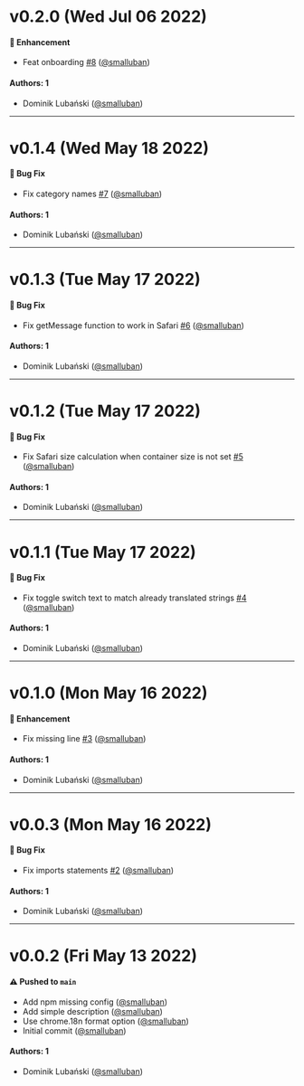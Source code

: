 # v0.2.0 (Wed Jul 06 2022)

#### 🚀 Enhancement

- Feat onboarding [#8](https://github.com/ghostery/ghostery-ui/pull/8) ([@smalluban](https://github.com/smalluban))

#### Authors: 1

- Dominik Lubański ([@smalluban](https://github.com/smalluban))

---

# v0.1.4 (Wed May 18 2022)

#### 🐛 Bug Fix

- Fix category names [#7](https://github.com/ghostery/ghostery-ui/pull/7) ([@smalluban](https://github.com/smalluban))

#### Authors: 1

- Dominik Lubański ([@smalluban](https://github.com/smalluban))

---

# v0.1.3 (Tue May 17 2022)

#### 🐛 Bug Fix

- Fix getMessage function to work in Safari [#6](https://github.com/ghostery/ghostery-ui/pull/6) ([@smalluban](https://github.com/smalluban))

#### Authors: 1

- Dominik Lubański ([@smalluban](https://github.com/smalluban))

---

# v0.1.2 (Tue May 17 2022)

#### 🐛 Bug Fix

- Fix Safari size calculation when container size is not set [#5](https://github.com/ghostery/ghostery-ui/pull/5) ([@smalluban](https://github.com/smalluban))

#### Authors: 1

- Dominik Lubański ([@smalluban](https://github.com/smalluban))

---

# v0.1.1 (Tue May 17 2022)

#### 🐛 Bug Fix

- Fix toggle switch text to match already translated strings [#4](https://github.com/ghostery/ghostery-ui/pull/4) ([@smalluban](https://github.com/smalluban))

#### Authors: 1

- Dominik Lubański ([@smalluban](https://github.com/smalluban))

---

# v0.1.0 (Mon May 16 2022)

#### 🚀 Enhancement

- Fix missing line [#3](https://github.com/ghostery/ghostery-ui/pull/3) ([@smalluban](https://github.com/smalluban))

#### Authors: 1

- Dominik Lubański ([@smalluban](https://github.com/smalluban))

---

# v0.0.3 (Mon May 16 2022)

#### 🐛 Bug Fix

- Fix imports statements [#2](https://github.com/ghostery/ghostery-ui/pull/2) ([@smalluban](https://github.com/smalluban))

#### Authors: 1

- Dominik Lubański ([@smalluban](https://github.com/smalluban))

---

# v0.0.2 (Fri May 13 2022)

#### ⚠️ Pushed to `main`

- Add npm missing config ([@smalluban](https://github.com/smalluban))
- Add simple description ([@smalluban](https://github.com/smalluban))
- Use chrome.18n format option ([@smalluban](https://github.com/smalluban))
- Initial commit ([@smalluban](https://github.com/smalluban))

#### Authors: 1

- Dominik Lubański ([@smalluban](https://github.com/smalluban))
